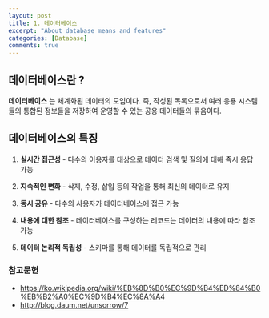 ```yaml
---
layout: post
title: 1. 데이터베이스
excerpt: "About database means and features"
categories: [Database]
comments: true
---
```


## 데이터베이스란 ?

**데이터베이스** 는 체계화된 데이터의 모임이다. 즉, 작성된 목록으로서 여러 응용 시스템들의 통합된 정보들을 저장하여 운영할 수 있는 공용 데이터들의 묶음이다.

## 데이터베이스의 특징

1. **실시간 접근성** - 다수의 이용자를 대상으로 데이터 검색 및 질의에 대해 즉시 응답 가능

2. **지속적인 변화** - 삭제, 수정, 삽입 등의 작업을 통해 최신의 데이터로 유지

3. **동시 공유** - 다수의 사용자가 데이터베이스에 접근 가능

4. **내용에 대한 참조** - 데이터베이스를 구성하는 레코드는 데이터의 내용에 따라 참조 가능

5. **데이터 논리적 독립성** - 스키마를 통해 데이터를 독립적으로 관리

### 참고문헌
- https://ko.wikipedia.org/wiki/%EB%8D%B0%EC%9D%B4%ED%84%B0%EB%B2%A0%EC%9D%B4%EC%8A%A4
- http://blog.daum.net/unsorrow/7


